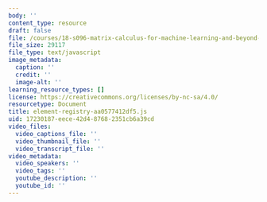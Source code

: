 ```yaml
---
body: ''
content_type: resource
draft: false
file: /courses/18-s096-matrix-calculus-for-machine-learning-and-beyond-january-iap-2022/element-registry-aa0577412df5.js
file_size: 29117
file_type: text/javascript
image_metadata:
  caption: ''
  credit: ''
  image-alt: ''
learning_resource_types: []
license: https://creativecommons.org/licenses/by-nc-sa/4.0/
resourcetype: Document
title: element-registry-aa0577412df5.js
uid: 17230187-eece-42d4-8768-2351cb6a39cd
video_files:
  video_captions_file: ''
  video_thumbnail_file: ''
  video_transcript_file: ''
video_metadata:
  video_speakers: ''
  video_tags: ''
  youtube_description: ''
  youtube_id: ''
---
```

